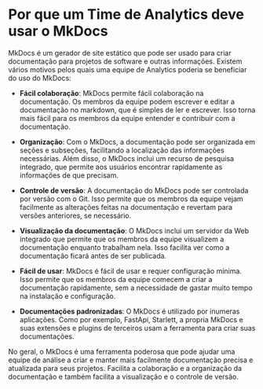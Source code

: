 # Por que um Time de Analytics deve usar o MkDocs
MkDocs é um gerador de site estático que pode ser usado para criar documentação para projetos de software e outras informações. Existem vários motivos pelos quais uma equipe de Analytics poderia se beneficiar do uso do MkDocs:

- **Fácil colaboração**: MkDocs permite fácil colaboração na documentação. Os membros da equipe podem escrever e editar a documentação no markdown, que é simples de ler e escrever. Isso torna mais fácil para os membros da equipe entender e contribuir com a documentação.

- **Organização**: Com o MkDocs, a documentação pode ser organizada em seções e subseções, facilitando a localização das informações necessárias. Além disso, o MkDocs inclui um recurso de pesquisa integrado, que permite aos usuários encontrar rapidamente as informações de que precisam.

- **Controle de versão**: A documentação do MkDocs pode ser controlada por versão com o Git. Isso permite que os membros da equipe vejam facilmente as alterações feitas na documentação e revertam para versões anteriores, se necessário.

- **Visualização da documentação**: O MkDocs inclui um servidor da Web integrado que permite que os membros da equipe visualizem a documentação enquanto trabalham nela. Isso facilita ver como a documentação ficará antes de ser publicada.

- **Fácil de usar**: MkDocs é fácil de usar e requer configuração mínima. Isso permite que os membros da equipe comecem a criar a documentação rapidamente, sem a necessidade de gastar muito tempo na instalação e configuração.

- **Documentações padronizadas**: O MkDocs é utilizado por inumeras aplicações. Como por exemplo, FastApi, Starlett, a propria MkDocs e suas extensões e plugins de terceiros usam a ferramenta para criar suas documentações.

No geral, o MkDocs é uma ferramenta poderosa que pode ajudar uma equipe de análise a criar e manter mais facilmente documentação precisa e atualizada para seus projetos. Facilita a colaboração e a organização da documentação e também facilita a visualização e o controle de versão.

